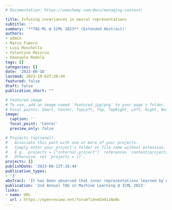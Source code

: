 ```yaml
---
# Documentation: https://wowchemy.com/docs/managing-content/

title: Infusing invariances in neural representations
subtitle: ''
summary: '**TAG-ML @ ICML 2023** (Extended Abstract)'
authors:
- admin
- Marco Fumero
- Luca Moschella
- Valentino Maiorca
- Emanuele Rodolà
tags: []
categories: []
date: '2023-06-16'
lastmod: 2023-10-02T:26:44
featured: false
draft: false
publication_short: ""

# Featured image
# To use, add an image named `featured.jpg/png` to your page's folder.
# Focal points: Smart, Center, TopLeft, Top, TopRight, Left, Right, BottomLeft, Bottom, BottomRight.
image:
  caption: ''
  focal_point: 'Center'
  preview_only: false

# Projects (optional).
#   Associate this post with one or more of your projects.
#   Simply enter your project's folder or file name without extension.
#   E.g. `projects = ["internal-project"]` references `content/project/deep-learning/index.md`.
#   Otherwise, set `projects = []`.
projects: []
publishDate: '2023-06-12T:26:44'
publication_types:
- '3'
abstract: 'It has been observed that inner representations learned by different neural networks conceal structural similarities when the networks are trained under similar inductive biases. Exploring the geometric structure of latent spaces within these networks offers insights into the underlying similarity among different neural models and facilitates reasoning about the transformations that connect them. Identifying and estimating these transformations presents a challenging task, but it holds significant potential for various downstream tasks, including merging and stitching different neural architectures for model reuse. In this study, drawing on the geometrical structure of latent spaces, we show how it is possible to define representations that incorporate invariances to the targeted transformations in a single framework. We experimentally analyze how inducing different invariances in the representations affects downstream performances on classification and reconstruction tasks, suggesting that the classes of transformations that relate independent latent spaces depend on the task at hand. We analyze models in a variety of settings including different initializations, architectural changes, and trained on multiple modalities (e.g., text, images), testing our framework on 8 different benchmarks.'
publication: '2nd Annual TAG in Machine Learning @ ICML 2023'
links:
- name: URL
  url : https://openreview.net/forum?id=mCm4iiNoNc
---
```

